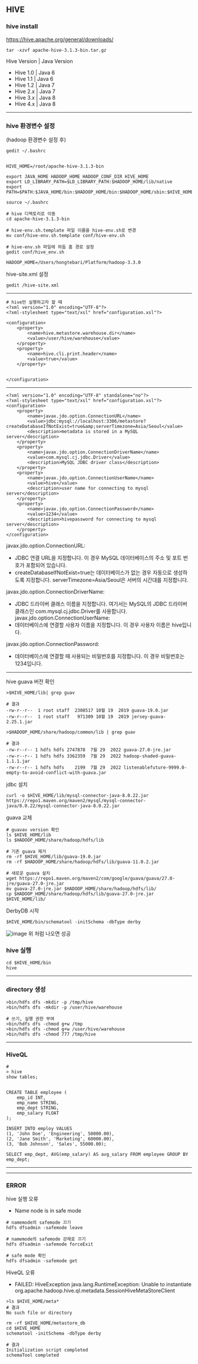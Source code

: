 ## HIVE

### hive install
<https://hive.apache.org/general/downloads/>
```
tar -xzvf apache-hive-3.1.3-bin.tar.gz
```
Hive Version |	Java Version
- Hive 1.0 | Java 6
- Hive 1.1 |	Java 6
- Hive 1.2 |	Java 7
- Hive 2.x |	Java 7
- Hive 3.x |	Java 8
- Hive 4.x |	Java 8
---
### hive 환경변수 설정
(hadoop 환경변수 설정 후)
```
gedit ~/.bashrc
```
```

HIVE_HOME=/root/apache-hive-3.1.3-bin

export JAVA_HOME HADOOP_HOME HADOOP_CONF_DIR HIVE_HOME
export LD_LIBRARY_PATH=$LD_LIBRARY_PATH:$HADOOP_HOME/lib/native
export PATH=$PATH:$JAVA_HOME/bin:$HADOOP_HOME/bin:$HADOOP_HOME/sbin:$HIVE_HOME/bin

source ~/.bashrc
```

```
# hive 디렉토리로 이동
cd apache-hive-3.1.3-bin

# hive-env.sh.template 파일 이름을 hive-env.sh로 변경
mv conf/hive-env.sh.template conf/hive-env.sh
```
```
# hive-env.sh 파일에 하둡 홈 경로 설정
gedit conf/hive_env.sh
```
```
HADOOP_HOME=/Users/hongtebari/Platform/hadoop-3.3.0
```

hive-site.xml 설정

```
gedit /hive-site.xml
```
---
```
# hive만 실행하고자 할 때
<?xml version="1.0" encoding="UTF-8"?>
<?xml-stylesheet type="text/xsl" href="configuration.xsl"?>

<configuration>
	<property>
		<name>hive.metastore.warehouse.dir</name>
		<value>/user/hive/warehouse</value>
	</property>
	<property>
		<name>hive.cli.print.header</name>
		<value>true</value>
	</property>
    		
	
</configuration>
```
---
```
<?xml version="1.0" encoding="UTF-8" standalone="no"?>
<?xml-stylesheet type="text/xsl" href="configuration.xsl"?>
<configuration>
    <property>
        <name>javax.jdo.option.ConnectionURL</name>
        <value>jdbc:mysql://localhost:3306/metastore?createDatabaseIfNotExist=true&amp;serverTimezone=Asia/Seoul</value>
        <description>metadata is stored in a MySQL server</description>
    </property>
    <property>
        <name>javax.jdo.option.ConnectionDriverName</name>
        <value>com.mysql.cj.jdbc.Driver</value>
        <description>MySQL JDBC driver class</description>
    </property>
    <property>
        <name>javax.jdo.option.ConnectionUserName</name>
        <value>hive</value>
        <description>user name for connecting to mysql server</description>
    </property>
    <property>
        <name>javax.jdo.option.ConnectionPassword</name>
        <value>1234</value>
        <description>hivepassword for connecting to mysql server</description>
    </property>
</configuration>
```
javax.jdo.option.ConnectionURL: 
- JDBC 연결 URL을 지정합니다. 이 경우 MySQL 데이터베이스의 주소 및 포트 번호가 포함되어 있습니다.
- createDatabaseIfNotExist=true는 데이터베이스가 없는 경우 자동으로 생성하도록 지정합니다. serverTimezone=Asia/Seoul은 서버의 시간대를 지정합니다.

javax.jdo.option.ConnectionDriverName:
- JDBC 드라이버 클래스 이름을 지정합니다. 여기서는 MySQL의 JDBC 드라이버 클래스인 com.mysql.cj.jdbc.Driver를 사용합니다.
javax.jdo.option.ConnectionUserName:
- 데이터베이스에 연결할 사용자 이름을 지정합니다. 이 경우 사용자 이름은 hive입니다.

javax.jdo.option.ConnectionPassword:
- 데이터베이스에 연결할 때 사용되는 비밀번호를 지정합니다. 이 경우 비밀번호는 1234입니다.

---

hive guava 버전 확인
```
>$HIVE_HOME/lib| grep guav

# 결과
-rw-r--r--  1 root staff  2308517 10월 19  2019 guava-19.0.jar
-rw-r--r--  1 root staff   971309 10월 19  2019 jersey-guava-2.25.1.jar
```
```
>$HADOOP_HOME/share/hadoop/common/lib | grep guav

# 결과
-rw-r--r-- 1 hdfs hdfs 2747878  7월 29  2022 guava-27.0-jre.jar
-rw-r--r-- 1 hdfs hdfs 3362359  7월 29  2022 hadoop-shaded-guava-1.1.1.jar
-rw-r--r-- 1 hdfs hdfs    2199  7월 29  2022 listenablefuture-9999.0-empty-to-avoid-conflict-with-guava.jar
```

jdbc 설치
```
curl -o $HIVE_HOME/lib/mysql-connector-java-8.0.22.jar https://repo1.maven.org/maven2/mysql/mysql-connector-java/8.0.22/mysql-connector-java-8.0.22.jar
```

guava 교체
```
# guavav version 확인
ls $HIVE_HOME/lib
ls $HADOOP_HOME/share/hadoop/hdfs/lib

# 기존 guava 제거
rm -rf $HIVE_HOME/lib/guava-19.0.jar
rm -rf $HADOOP_HOME/share/hadoop/hdfs/lib/guava-11.0.2.jar

# 새로운 guava 설치
wget https://repo1.maven.org/maven2/com/google/guava/guava/27.0-jre/guava-27.0-jre.jar 
mv guava-27.0-jre.jar $HADOOP_HOME/share/hadoop/hdfs/lib/
cp $HADOOP_HOME/share/hadoop/hdfs/lib/guava-27.0-jre.jar $HIVE_HOME/lib/
```
DerbyDB 시작
```
$HIVE_HOME/bin/schematool -initSchema -dbType derby
```
![image](https://github.com/TaehoKK/Data-Engineering/assets/150890899/e8d0c1d6-0ca6-41cd-8a75-bb41ced21e41)
위 처럼 나오면 성공

### hive 실행
```
cd $HIVE_HOME/bin
hive
```

---
### directory 생성
```
>bin/hdfs dfs -mkdir -p /tmp/hive
>bin/hdfs dfs -mkdir -p /user/hive/warehouse

# 쓰기, 실행 권한 부여
>bin/hdfs dfs -chmod g+w /tmp
>bin/hdfs dfs -chmod g+w /user/hive/warehouse
>bin/hdfs dfs -chmod 777 /tmp/hive

```
---
### HiveQL
```
# 
> hive
show tables;


CREATE TABLE employee (
    emp_id INT,
    emp_name STRING,
    emp_dept STRING,
    emp_salary FLOAT
);

INSERT INTO employ VALUES
(1, 'John Doe', 'Engineering', 50000.00),
(2, 'Jane Smith', 'Marketing', 60000.00),
(3, 'Bob Johnson', 'Sales', 55000.00);

SELECT emp_dept, AVG(emp_salary) AS avg_salary FROM employee GROUP BY emp_dept;

```


---
---


### ERROR
hive 실행 오류
- Name node is in safe mode
```
# namemode의 safemode 끄기
hdfs dfsadmin -safemode leave

# namemode의 safemode 강제로 끄기
hdfs dfsadmin -safemode forceExit

# safe mode 확인
hdfs dfsadmin -safemode get
```

HiveQL 오류
- FAILED: HiveException java.lang.RuntimeException: Unable to instantiate org.apache.hadoop.hive.ql.metadata.SessionHiveMetaStoreClient
```
>ls $HIVE_HOME/meta*
# 결과
No such file or directory

rm -rf $HIVE_HOME/metastore_db
cd $HIVE_HOME
schematool -initSchema -dbType derby

# 결과
Initialization script completed
schemaTool completed



```

